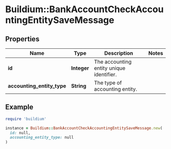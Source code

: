 # Buildium::BankAccountCheckAccountingEntitySaveMessage

## Properties

| Name | Type | Description | Notes |
| ---- | ---- | ----------- | ----- |
| **id** | **Integer** | The accounting entity unique identifier. |  |
| **accounting_entity_type** | **String** | The type of accounting entity. |  |

## Example

```ruby
require 'buildium'

instance = Buildium::BankAccountCheckAccountingEntitySaveMessage.new(
  id: null,
  accounting_entity_type: null
)
```

